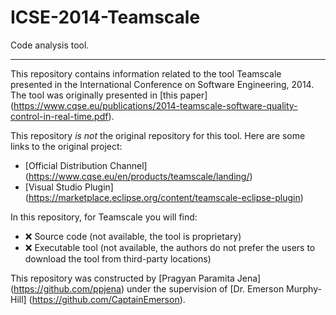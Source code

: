 # ICSE-2014-Teamscale
Code analysis tool.

***

This repository contains information related to the tool Teamscale presented in the International Conference on Software Engineering, 2014. The tool was originally presented in [this paper] (https://www.cqse.eu/publications/2014-teamscale-software-quality-control-in-real-time.pdf).

This repository *is not* the original repository for this tool. Here are some links to the original project:

  - [Official Distribution Channel] (https://www.cqse.eu/en/products/teamscale/landing/)
  - [Visual Studio Plugin]  (https://marketplace.eclipse.org/content/teamscale-eclipse-plugin)
 
In this repository, for Teamscale you will find:

 - :x: Source code (not available, the tool is proprietary)
 - :x: Executable tool (not available, the authors do not prefer the users to download the tool from third-party locations)

This repository was constructed by [Pragyan Paramita Jena] (https://github.com/ppjena) under the supervision of [Dr. Emerson Murphy-Hill] (https://github.com/CaptainEmerson).
